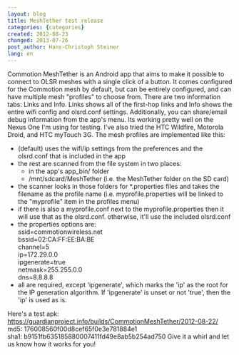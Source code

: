 ```yaml
---
layout: blog
title: MeshTether test release
categories: {categories}
created: 2012-08-23
changed: 2013-07-26
post_author: Hans-Christoph Steiner
lang: en
---
```

  Commotion MeshTether is an Android app that aims to make it possible to connect to OLSR meshes with a single click of a button. It comes configured for the Commotion mesh by default, but can be entirely configured, and can have multiple mesh &quot;profiles&quot; to choose from.
There are two information tabs: Links and Info. Links shows all of the first-hop links and Info shows the entire wifi config and olsrd.conf settings. Additionally, you can share/email debug information from the app&#39;s menu.
Its working pretty well on the Nexus One I&#39;m using for testing. I&#39;ve also tried the HTC Wildfire, Motorola Droid, and HTC myTouch 3G.
The mesh profiles are implemented like this:
<ul><li>(default) uses the wifi/ip settings from the preferences and the olsrd.conf that is included in the app</li><li>the rest are scanned from the file system in two places:<ul><li>in the app&#39;s app_bin/ folder</li><li>/mnt/sdcard/MeshTether (i.e. the MeshTether folder on the SD card)</li></ul></li><li>the scanner looks in those folders for *.properties files and takes the filename as the profile name (i.e. myprofile.properties will be linked to the &quot;myprofile&quot; item in the profiles menu)</li><li>if there is also a myprofile.conf next to the myprofile.properties then it will use that as the olsrd.conf. otherwise, it&#39;ll use the included olsrd.conf</li><li>the properties options are:<br />ssid=commotionwireless.net<br />bssid=02:CA:FF:EE:BA:BE<br />channel=5<br />ip=172.29.0.0<br />ipgenerate=true<br />netmask=255.255.0.0<br />dns=8.8.8.8</li><li>all are required, except &#39;ipgenerate&#39;, which marks the &#39;ip&#39; as the root for the IP generation algorithm. If &#39;ipgenerate&#39; is unset or not &#39;true&#39;, then the &#39;ip&#39; is used as is.</li></ul>Here&#39;s a test apk:
<a href="https://guardianproject.info/builds/CommotionMeshTether/2012-08-22/" target="_blank">https://guardianproject.info/builds/CommotionMeshTether/2012-08-22/</a><br />md5: 176008560f00d8cef65f0e3e781884e1<br />sha1: b9151fb635185880007411fd49e8ab5b254ad750
Give it a whirl and let us know how it works for you!
 
